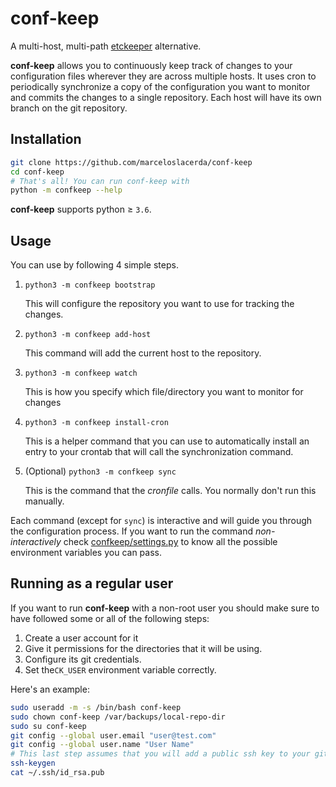 # conf-keep

A multi-host, multi-path [etckeeper](https://etckeeper.branchable.com/) alternative.

**conf-keep** allows you to continuously keep track of changes to your configuration files
wherever they are across multiple hosts. It uses cron to periodically synchronize a copy of the configuration
you want to monitor and commits the changes to a single repository. Each host will have its own branch on the git
repository.

## Installation

```bash
git clone https://github.com/marceloslacerda/conf-keep
cd conf-keep
# That's all! You can run conf-keep with
python -m confkeep --help
```

**conf-keep** supports python ≥ `3.6`.

## Usage

You can use by following 4 simple steps.

1. `python3 -m confkeep bootstrap`

   This will configure the repository you want to use for tracking the changes. 
2. `python3 -m confkeep add-host`

   This command will add the current host to the repository.
3. `python3 -m confkeep watch`
   
   This is how you specify which file/directory you want to monitor for changes
4. `python3 -m confkeep install-cron`

   This is a helper command that you can use to automatically install an entry to your crontab that will call the
synchronization command.

5. (Optional) `python3 -m confkeep sync`

   This is the command that the *cronfile* calls. You normally don't run this manually.

Each command (except for `sync`) is interactive and will guide you through the configuration process.
If you want to run the command *non-interactively* check [confkeep/settings.py](confkeep/settings.py) to know all the possible environment
variables you can pass.

## Running as a regular user

If you want to run **conf-keep** with a non-root user you should make sure to have followed some or all of the following
steps:
1. Create a user account for it
2. Give it permissions for the directories that it will be using.
3. Configure its git credentials.
4. Set the`CK_USER` environment variable correctly.

Here's an example:

```bash
sudo useradd -m -s /bin/bash conf-keep
sudo chown conf-keep /var/backups/local-repo-dir
sudo su conf-keep
git config --global user.email "user@test.com"
git config --global user.name "User Name"
# This last step assumes that you will add a public ssh key to your git host. Adjust it to your necessities.
ssh-keygen
cat ~/.ssh/id_rsa.pub
 
```
